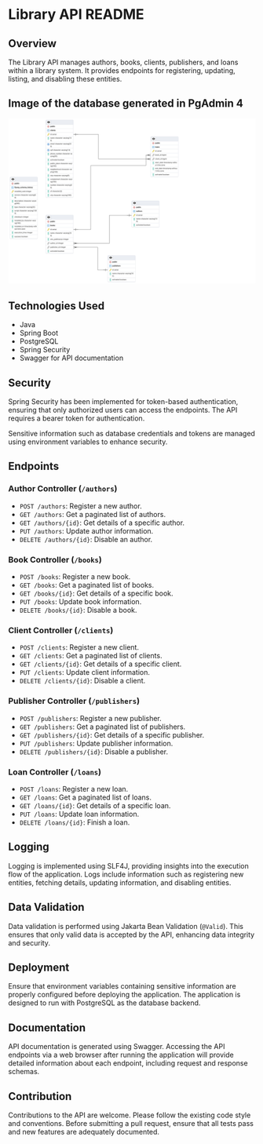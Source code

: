 # Library API README

## Overview
The Library API manages authors, books, clients, publishers, and loans within a library system. It provides endpoints for registering, updating, listing, and disabling these entities.

## Image of the database generated in PgAdmin 4

![Imagem do banco de dados](model.png)

## Technologies Used
- Java
- Spring Boot
- PostgreSQL
- Spring Security
- Swagger for API documentation

## Security
Spring Security has been implemented for token-based authentication, ensuring that only authorized users can access the endpoints. The API requires a bearer token for authentication.

Sensitive information such as database credentials and tokens are managed using environment variables to enhance security.

## Endpoints

### Author Controller (`/authors`)
- `POST /authors`: Register a new author.
- `GET /authors`: Get a paginated list of authors.
- `GET /authors/{id}`: Get details of a specific author.
- `PUT /authors`: Update author information.
- `DELETE /authors/{id}`: Disable an author.

### Book Controller (`/books`)
- `POST /books`: Register a new book.
- `GET /books`: Get a paginated list of books.
- `GET /books/{id}`: Get details of a specific book.
- `PUT /books`: Update book information.
- `DELETE /books/{id}`: Disable a book.

### Client Controller (`/clients`)
- `POST /clients`: Register a new client.
- `GET /clients`: Get a paginated list of clients.
- `GET /clients/{id}`: Get details of a specific client.
- `PUT /clients`: Update client information.
- `DELETE /clients/{id}`: Disable a client.

### Publisher Controller (`/publishers`)
- `POST /publishers`: Register a new publisher.
- `GET /publishers`: Get a paginated list of publishers.
- `GET /publishers/{id}`: Get details of a specific publisher.
- `PUT /publishers`: Update publisher information.
- `DELETE /publishers/{id}`: Disable a publisher.

### Loan Controller (`/loans`)
- `POST /loans`: Register a new loan.
- `GET /loans`: Get a paginated list of loans.
- `GET /loans/{id}`: Get details of a specific loan.
- `PUT /loans`: Update loan information.
- `DELETE /loans/{id}`: Finish a loan.

## Logging
Logging is implemented using SLF4J, providing insights into the execution flow of the application. Logs include information such as registering new entities, fetching details, updating information, and disabling entities.

## Data Validation
Data validation is performed using Jakarta Bean Validation (`@Valid`). This ensures that only valid data is accepted by the API, enhancing data integrity and security.

## Deployment
Ensure that environment variables containing sensitive information are properly configured before deploying the application. The application is designed to run with PostgreSQL as the database backend.

## Documentation
API documentation is generated using Swagger. Accessing the API endpoints via a web browser after running the application will provide detailed information about each endpoint, including request and response schemas.

## Contribution
Contributions to the API are welcome. Please follow the existing code style and conventions. Before submitting a pull request, ensure that all tests pass and new features are adequately documented.

